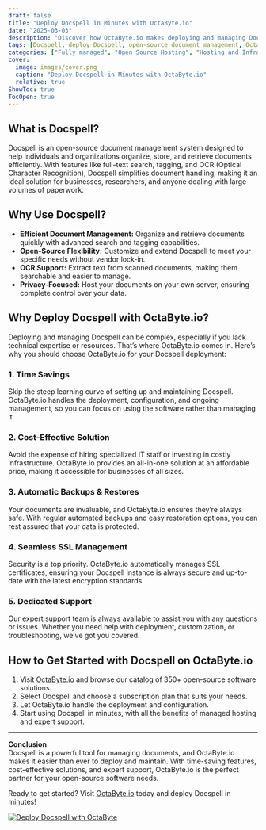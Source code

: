 ```yaml
---
draft: false
title: "Deploy Docspell in Minutes with OctaByte.io"
date: "2025-03-03"
description: "Discover how OctaByte.io makes deploying and managing Docspell, a powerful open-source document management system, effortless. Save time, reduce costs, and enjoy seamless SSL, automatic backups, and expert support—all in one place."
tags: [Docspell, deploy Docspell, open-source document management, OctaByte, managed Docspell, document management system, automatic backups, SSL management, open-source software hosting, cost-effective IT solutions]
categories: ["Fully managed", "Open Source Hosting", "Hosting and Infrastructure", "Storage", "Docspell"]
cover:
  image: images/cover.png
  caption: "Deploy Docspell in Minutes with OctaByte.io"
  relative: true
ShowToc: true
TocOpen: true
---
```



## What is Docspell?

Docspell is an open-source document management system designed to help individuals and organizations organize, store, and retrieve documents efficiently. With features like full-text search, tagging, and OCR (Optical Character Recognition), Docspell simplifies document handling, making it an ideal solution for businesses, researchers, and anyone dealing with large volumes of paperwork.

## Why Use Docspell?

- **Efficient Document Management:** Organize and retrieve documents quickly with advanced search and tagging capabilities.  
- **Open-Source Flexibility:** Customize and extend Docspell to meet your specific needs without vendor lock-in.  
- **OCR Support:** Extract text from scanned documents, making them searchable and easier to manage.  
- **Privacy-Focused:** Host your documents on your own server, ensuring complete control over your data.  

## Why Deploy Docspell with OctaByte.io?

Deploying and managing Docspell can be complex, especially if you lack technical expertise or resources. That’s where OctaByte.io comes in. Here’s why you should choose OctaByte.io for your Docspell deployment:

### 1. **Time Savings**  
Skip the steep learning curve of setting up and maintaining Docspell. OctaByte.io handles the deployment, configuration, and ongoing management, so you can focus on using the software rather than managing it.

### 2. **Cost-Effective Solution**  
Avoid the expense of hiring specialized IT staff or investing in costly infrastructure. OctaByte.io provides an all-in-one solution at an affordable price, making it accessible for businesses of all sizes.

### 3. **Automatic Backups & Restores**  
Your documents are invaluable, and OctaByte.io ensures they’re always safe. With regular automated backups and easy restoration options, you can rest assured that your data is protected.

### 4. **Seamless SSL Management**  
Security is a top priority. OctaByte.io automatically manages SSL certificates, ensuring your Docspell instance is always secure and up-to-date with the latest encryption standards.

### 5. **Dedicated Support**  
Our expert support team is always available to assist you with any questions or issues. Whether you need help with deployment, customization, or troubleshooting, we’ve got you covered.

## How to Get Started with Docspell on OctaByte.io

1. Visit [OctaByte.io](https://octabyte.io) and browse our catalog of 350+ open-source software solutions.  
2. Select Docspell and choose a subscription plan that suits your needs.  
3. Let OctaByte.io handle the deployment and configuration.  
4. Start using Docspell in minutes, with all the benefits of managed hosting and expert support.  

---

**Conclusion**  
Docspell is a powerful tool for managing documents, and OctaByte.io makes it easier than ever to deploy and maintain. With time-saving features, cost-effective solutions, and expert support, OctaByte.io is the perfect partner for your open-source software needs.  

Ready to get started? Visit [OctaByte.io](https://octabyte.io) today and deploy Docspell in minutes!

[![Deploy Docspell with OctaByte](/images/deploy-on-octabyte.png)](https://octabyte.io/fully-managed-open-source-services/hosting-and-infrastructure/storage/docspell)